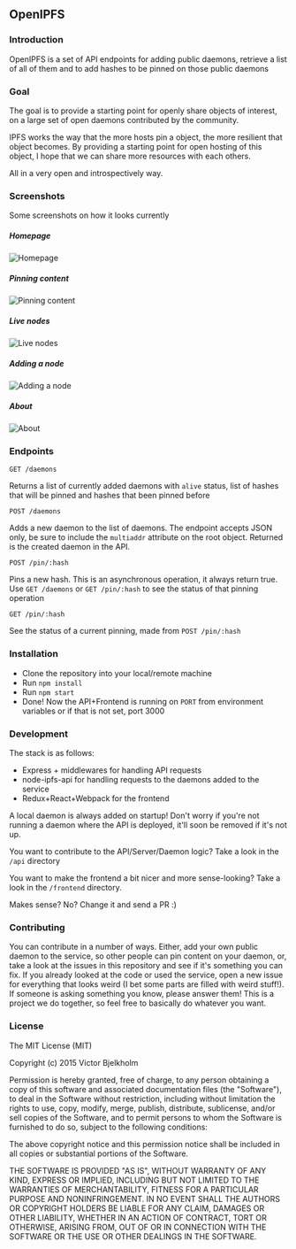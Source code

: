 ## OpenIPFS

### Introduction

OpenIPFS is a set of API endpoints for adding public daemons, retrieve a list
of all of them and to add hashes to be pinned on those public daemons

### Goal

The goal is to provide a starting point for openly share objects of interest,
on a large set of open daemons contributed by the community.

IPFS works the way that the more hosts pin a object, the more resilient that
object becomes. By providing a starting point for open hosting of this object,
I hope that we can share more resources with each others.

All in a very open and introspectively way.

### Screenshots

Some screenshots on how it looks currently

##### Homepage
![Homepage](http://i.imgur.com/amwccoW.png)

##### Pinning content
![Pinning content](http://i.imgur.com/naZTfK7.png)

##### Live nodes
![Live nodes](http://i.imgur.com/KDcfO4M.png)

##### Adding a node
![Adding a node](http://i.imgur.com/zY4Edbe.png)

##### About
![About](http://i.imgur.com/ADcHfDF.png)

### Endpoints

`GET /daemons`

Returns a list of currently added daemons with `alive` status, list of hashes
that will be pinned and hashes that been pinned before

`POST /daemons`

Adds a new daemon to the list of daemons. The endpoint accepts JSON only, be sure
to include the `multiaddr` attribute on the root object. Returned is the created
daemon in the API.

`POST /pin/:hash`

Pins a new hash. This is an asynchronous operation, it always return true. Use
`GET /daemons` or `GET /pin/:hash` to see the status of that pinning operation

`GET /pin/:hash`

See the status of a current pinning, made from `POST /pin/:hash`

### Installation

* Clone the repository into your local/remote machine
* Run `npm install`
* Run `npm start`
* Done! Now the API+Frontend is running on `PORT` from environment variables or if
that is not set, port 3000

### Development

The stack is as follows:
* Express + middlewares for handling API requests
* node-ipfs-api for handling requests to the daemons added to the service
* Redux+React+Webpack for the frontend

A local daemon is always added on startup! Don't worry if you're not running
a daemon where the API is deployed, it'll soon be removed if it's not up.

You want to contribute to the API/Server/Daemon logic? Take a look in the `/api`
directory

You want to make the frontend a bit nicer and more sense-looking? Take a look in
the `/frontend` directory.

Makes sense? No? Change it and send a PR :)

### Contributing

You can contribute in a number of ways. Either, add your own public daemon to
the service, so other people can pin content on your daemon, or, take a look
at the issues in this repository and see if it's something you can fix. If
you already looked at the code or used the service, open a new issue for everything
that looks weird (I bet some parts are filled with weird stuff!). If someone
is asking something you know, please answer them! This is a project we do together,
so feel free to basically do whatever you want.


### License

The MIT License (MIT)

Copyright (c) 2015 Victor Bjelkholm

Permission is hereby granted, free of charge, to any person obtaining a copy
of this software and associated documentation files (the "Software"), to deal
in the Software without restriction, including without limitation the rights
to use, copy, modify, merge, publish, distribute, sublicense, and/or sell
copies of the Software, and to permit persons to whom the Software is
furnished to do so, subject to the following conditions:

The above copyright notice and this permission notice shall be included in
all copies or substantial portions of the Software.

THE SOFTWARE IS PROVIDED "AS IS", WITHOUT WARRANTY OF ANY KIND, EXPRESS OR
IMPLIED, INCLUDING BUT NOT LIMITED TO THE WARRANTIES OF MERCHANTABILITY,
FITNESS FOR A PARTICULAR PURPOSE AND NONINFRINGEMENT. IN NO EVENT SHALL THE
AUTHORS OR COPYRIGHT HOLDERS BE LIABLE FOR ANY CLAIM, DAMAGES OR OTHER
LIABILITY, WHETHER IN AN ACTION OF CONTRACT, TORT OR OTHERWISE, ARISING FROM,
OUT OF OR IN CONNECTION WITH THE SOFTWARE OR THE USE OR OTHER DEALINGS IN
THE SOFTWARE.
